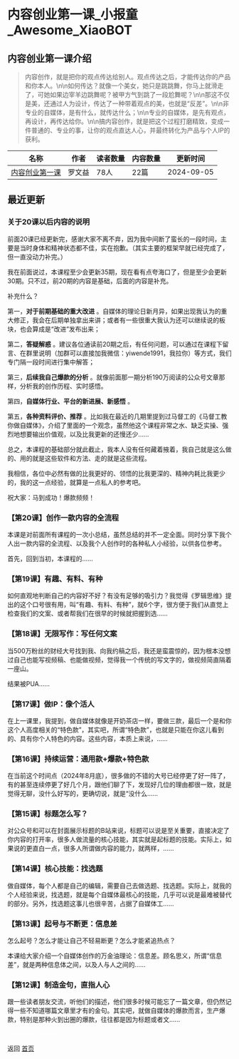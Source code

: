 # 内容创业第一课_小报童_Awesome_XiaoBOT

## 内容创业第一课介绍
> 内容创作，就是把你的观点传达给别人。观点传达之后，才能传达你的产品和你本人。\n\n如何传达？就像一个美女，她只是跳跳舞，你马上就滑走了，可她如果边宰羊边跳舞呢？被甲方气到跳了一段尬舞呢？\n\n那这不仅是美，还通过人为设计，传达了一种带着观点的美，也就是“反差”。\n\n非专业的自媒体，是有什么，就传达什么；\n\n专业的自媒体，是先有观点，再设计，再传达给你。\n\n搞内容创作，就是把这个过程打磨精致，变成一件普通的、专业的事，让你的观点直达人心，并最终转化为产品与个人IP的获利。  
  


|名称|作者|读者数量|内容数量|更新时间|
|---|---|---|---|---|
|[内容创业第一课](https://xiaobot.net/p/luowenyi01?refer=0b133df9-27dc-423b-8101-639049001c13)|罗文益|78人|22篇|2024-09-05|

## 最近更新
### 关于20课以后内容的说明

前面20课已经更新完，感谢大家不离不弃，因为我中间断了蛮长的一段时间，主要是当时身体和精神状态都不佳，实在抱歉。（其实主要的框架早就已经完成了，但一直没动力补完。）

我在前面说过，本课程至少会更新35期，现在看有点夸海口了，但是至少会更新30期。只不过，前20期的内容是基础，后面的内容是补充。

补充什么？

第一，**对于前期基础的重大改进**
。自媒体的理论日新月异，如果出现我认为的重大修正，我会在后期单独拿出来讲；或者有一些很重大我认为还可以继续说的板块，也会算成是“改进”发布出来；

第二，**答疑解惑**
。建议各位通读前20期之后，有任何问题，可以通过在课程下留言、在群里说明（加群可以直接加我微信：yiwende1991，我拉你）等方式，我们专门隔一段时间进行集中解答；

第三，**后续我自己爆款的分析** 。就像前面那一期分析190万阅读的公众号文章那样，分析我的创作历程、实时感悟。

第四，**自媒体行业、平台的新进展、新感悟** 。

第五，**各种资料评价、推荐**
。比如我在最近的几期里提到过马督工的《马督工教你做自媒体》，介绍了里面的一个观念，虽然他这个课程非常之水、缺乏实操、强烈地想要输出价值观，以及比我更新的还慢还少……

总之，本课程的基础部分就此截止，我本人没有任何藏着掖着，我自己就是这么做的、用的就是这些软件和方法、走的就是这些流程。

我相信，各位中必然有做的比我更好的、领悟的比我更深的、精神内耗比我更少的，我的这一点经验，就算是一点私人的参考吧。

祝大家：马到成功！爆款频频！

### 【第20课】创作一款内容的全流程

本课是对前面所有课程的一次小总结，虽然总结的并不一定全面。同时分享下我个人出一款内容的全流程、以及我个人创作时的各种私人小经验，以供各位参考。

首先，回到当初，本课程的......

### 【第19课】有趣、有料、有种

如何直观地判断自己的内容好不好？有没有足够的吸引力？我觉得《罗辑思维》提出的这个口号很有用，叫“有趣、有料、有种”，就6个字，很方便于我们从直觉上检查我们的文案、或者帮我们在很早的时候就把握到选......

### 【第18课】无限写作：写任何文案

当500万粉丝的财经大号找到我、向我约稿之后，我还是蛮震惊的，因为根本没想过自己也能写视频稿、也能做视频，觉得我一个传统的写文字的，做视频简直隔着一座山。

结果被PUA......

### 【第17课】做IP：像个活人

在上一课里，我提到，做自媒体就像是开奶茶店一样，要做三款，最后一个是和你这个人高度相关的“特色款”，其实吧，所谓“特色款”，也就是只能在你这儿看到的、具有你个人特色的内容。这些内容，本质上来说，......

### 【第16课】持续运营：通用款+爆款+特色款

在当前这个时间点（2024年8月底），很多做的不错的大号已经停更了好一阵了，有的甚至连续停更了好几个月，跟他们聊了下，发现好几位的理由都很一致，就是觉得无聊，没什么好写的，更确切说，就是“没什么......

### 【第15课】标题怎么写？

对公众号和可以在封面展示标题的B站来说，标题可以说是至关重要，直接决定了你内容的打开率，很多人做流量的核心技能，其实就是起标题的技能。实际上，如果说的更直白一点，很多人所谓做内容的能力，就两样，......

### 【第14课】核心技能：找选题

做自媒体，每个人都是自己的编辑，需要自己去做选题、找选题。实际上，就我的个人经验来说，找选题，就是每个自媒体最核心的技能，几乎可以说是最难被替代的部分。另外，找选题这事儿也很辛苦，占据了自媒体工......

### 【第13课】起号与不断更：信息差

怎么起号？怎么才能让自己不轻易断更？怎么才能紧追热点？

本课给大家介绍一个自媒体创作的万金油理论：信息差。顾名思义，所谓“信息差”，就是两种信息体之间，以及人与人之间的......

### 【第12课】制造金句，直指人心

跟一些读者朋友交流，听他们的描述，他们很多时候可能忘了一篇文章，但仍然记得一些不知道哪篇文章里才有的金句。其实吧，就做自媒体的爆款而言，生产爆款，特别是那种火到出圈的爆款，往往都是因为标题或者文......


<a href="https://github.com/Reno9527/awesome-xiaobot" style="color: white; text-decoration: none;">awesome-xiaobot</a>

返回 [首页](../README.md)

